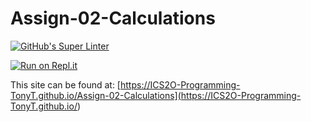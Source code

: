 # Assign-02-Calculations

[![GitHub's Super Linter](https://github.com/ICS2O-Programming-TonyT/Assign-02-Calculations/workflows/GitHub's%20Super%20Linter/badge.svg)](https://github.com/ICS2O-Programming-TonyT/Assign-02-Calculations/actions)


[![Run on Repl.it](https://repl.it/badge/github/ICS2O-Programming-TonyT/Assign-02-Calculations)](https://repl.it/github/<ICS2O-Programming-TonyT/Assign-02-Calculations)


This site can be found at: [https://ICS2O-Programming-TonyT.github.io/Assign-02-Calculations](https://ICS2O-Programming-TonyT.github.io/<REPOSITORY>)